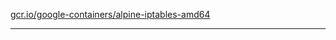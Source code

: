 [gcr.io/google-containers/alpine-iptables-amd64](https://hub.docker.com/r/sqeven/alpine-iptables-amd64/tags/) 

----
